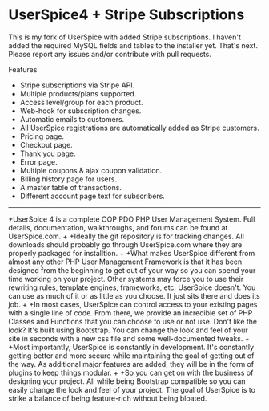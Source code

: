 # UserSpice4 + Stripe Subscriptions

This is my fork of UserSpice with added Stripe subscriptions. I haven't added the required MySQL fields and tables to the installer yet. That's next. Please report any issues and/or contribute with pull requests.

Features

* Stripe subscriptions via Stripe API.
* Multiple products/plans supported.
* Access level/group for each product.
* Web-hook for subscription changes.
* Automatic emails to customers.
* All UserSpice registrations are automatically added as Stripe customers.
* Pricing page.
* Checkout page.
* Thank you page.
* Error page.
* Multiple coupons & ajax coupon validation.
* Billing history page for users.
* A master table of transactions.
* Different account page text for subscribers.

----------------------------------------
 +UserSpice 4 is a complete OOP PDO PHP User Management System.  Full details, documentation, walkthroughs, and forums can be found at UserSpice.com.
 +
 +Ideally the git repository is for tracking changes.  All downloads should probably go through UserSpice.com where they are properly packaged for installtion. 
 +
 +What makes UserSpice different from almost any other PHP User Management Framework is that it has been designed from the beginning to get out of your way so you can spend your time working on your project. Other systems may force you to use their rewriting rules, template engines, frameworks, etc. UserSpice doesn't. You can use as much of it or as little as you choose. It just sits there and does its job.
 +
 +In most cases, UserSpice can control access to your existing pages with a single line of code. From there, we provide an incredible set of PHP Classes and Functions that you can choose to use or not use. Don't like the look? It's built using Bootstrap. You can change the look and feel of your site in seconds with a new css file and some well-documented tweaks.
 +
 +Most importantly, UserSpice is constantly in development. It's constantly getting better and more secure while maintaining the goal of getting out of the way. As additional major features are added, they will be in the form of plugins to keep things modular.
 +
 +So you can get on with the business of designing your project. All while being Bootstrap compatible so you can easily change the look and feel of your project. The goal of UserSpice is to strike a balance of being feature-rich without being bloated.
